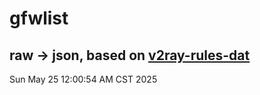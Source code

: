 # gfwlist
## raw -> json, based on [v2ray-rules-dat](https://github.com/Loyalsoldier/v2ray-rules-dat)
Sun May 25 12:00:54 AM CST 2025

